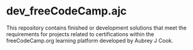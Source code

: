 # dev_freeCodeCamp.ajc
This repository contains finished or development solutions that meet the requirements for projects related to certifications within the freeCodeCamp.org learning platform developed by Aubrey J Cook.
